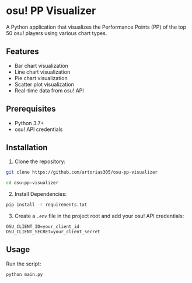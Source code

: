 # osu! PP Visualizer

A Python application that visualizes the Performance Points (PP) of the top 50 osu! players using various chart types.

## Features

- Bar chart visualization
- Line chart visualization
- Pie chart visualization
- Scatter plot visualization
- Real-time data from osu! API

## Prerequisites

- Python 3.7+
- osu! API credentials

## Installation

1. Clone the repository:
```bash
git clone https://github.com/artorias305/osu-pp-visualizer

cd osu-pp-visualizer
```
2. Install Dependencies:
```bash
pip install -r requirements.txt
```

3. Create a `.env` file in the project root and add your osu! API credentials:
```plaintext
OSU_CLIENT_ID=your_client_id
OSU_CLIENT_SECRET=your_client_secret
```

## Usage
Run the script:
```bash
python main.py
```
